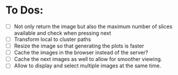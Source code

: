 # To Dos:
-[ ] Not only return the image but also the maximum number of slices available and check when pressing next
-[ ] Transform local to cluster paths
-[ ] Resize the image so that generating the plots is faster
-[ ] Cache the images in the browser instead of the server?
-[ ] Cache the next images as well to allow for smoother viewing.
-[ ] Allow to display and select multiple images at the same time.